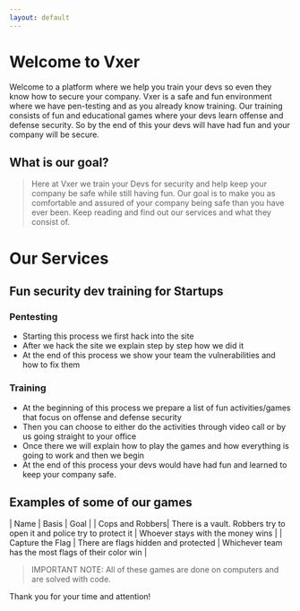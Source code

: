 ```yaml
---
layout: default
---
```



# Welcome to Vxer

Welcome to a platform where we help you train your devs so even they know how to secure your company. Vxer is a safe and fun environment where we have pen-testing and as you already know training. Our training consists of fun and educational games where your devs learn offense and defense security. So by the end of this your devs will have had fun and your company will be secure.

## What is our goal?

> Here at Vxer we train your Devs  for security and help keep your company be safe while still having fun. Our goal is to make you as comfortable and assured of your company being safe than you have ever been.
> Keep reading and find out our services and what they consist of.

# Our Services

## Fun security dev training for Startups

### Pentesting
* Starting this process we first hack into the site
* After we hack the site we explain step by step how we did it
* At the end of this process we show your team the vulnerabilities and how to fix them

### Training
* At the beginning of this process we prepare a list of fun activities/games that focus on offense and defense security
* Then you can choose to either do the activities through video call or by us going straight to your office
* Once there we will explain how to play the games and how everything is going to work and then we begin
* At the end of this process your devs would have had fun and learned to keep your company safe.

## Examples of some of our games

| Name         | Basis             | Goal |
| Cops and Robbers| There is a vault. Robbers try to open it and police try to protect it | Whoever stays with the money wins  |
| Capture the Flag | There are flags hidden and protected   | Whichever team has the most flags of their color win  |


>IMPORTANT NOTE: All of these games are done on computers and are solved with code.

Thank you for your time and attention!
